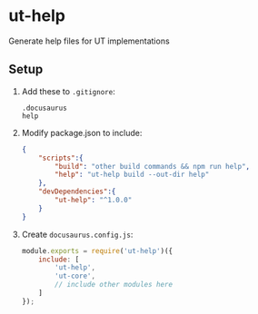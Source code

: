 # ut-help

Generate help files for UT implementations

## Setup

1. Add these to `.gitignore`:

    ```ignore
    .docusaurus
    help
    ```

2. Modify package.json to include:

    ```json
    {
        "scripts":{
            "build": "other build commands && npm run help",
            "help": "ut-help build --out-dir help"
        },
        "devDependencies":{
            "ut-help": "^1.0.0"
        }
    }
    ```

3. Create `docusaurus.config.js`:

    ```js
    module.exports = require('ut-help')({
        include: [
            'ut-help',
            'ut-core',
            // include other modules here
        ]
    });
    ```
